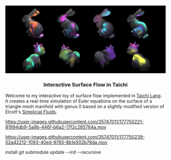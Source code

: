 <p align="center">
 <img width=700px src="media/teaser.jpeg" alt="Project logo">
</p>
<h3 align="center">Interactive Surface Flow in Taichi</h3>

 Welcome to my interactive toy of surface flow implemented in [Taichi Lang](https://github.com/taichi-dev/taichi). It creates a real-time simulation of Euler equations on the surface of a triangle mesh manifold with genus 0 based on a slightly modified version of Elcott's [Simplicial Fluids](http://www.geometry.caltech.edu/pubs/ETKSD07.pdf).




https://user-images.githubusercontent.com/35747011/177750221-81994db9-5a9b-446f-b6a2-17f2c285764a.mov





https://user-images.githubusercontent.com/35747011/177750239-02a42212-1093-40ed-9765-8b1e502b78da.mov


install
git submodule update --init --recursive

